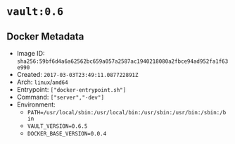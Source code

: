 # `vault:0.6`

## Docker Metadata

- Image ID: `sha256:59bf6d4a6a62562bc659a057a2587ac1940218080a2fbce94ad952fa1f63e990`
- Created: `2017-03-03T23:49:11.087722891Z`
- Arch: `linux`/`amd64`
- Entrypoint: `["docker-entrypoint.sh"]`
- Command: `["server","-dev"]`
- Environment:
  - `PATH=/usr/local/sbin:/usr/local/bin:/usr/sbin:/usr/bin:/sbin:/bin`
  - `VAULT_VERSION=0.6.5`
  - `DOCKER_BASE_VERSION=0.0.4`
